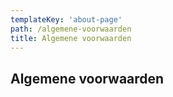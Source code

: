 ```yaml
---
templateKey: 'about-page'
path: /algemene-voorwaarden
title: Algemene voorwaarden
---
```

## Algemene voorwaarden

